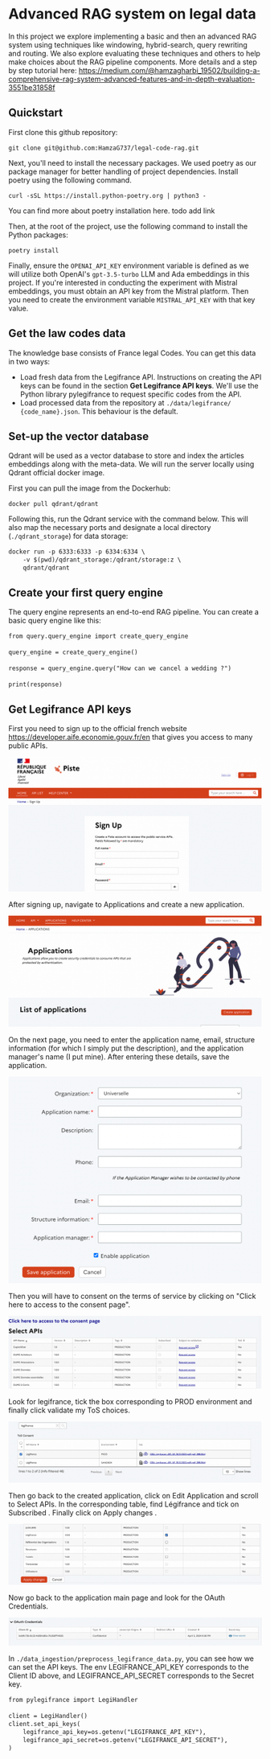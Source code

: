 # Advanced RAG system on legal data
In this project we explore implementing a basic and then an advanced RAG system using techniques like windowing, hybrid-search, query rewriting and routing. We also explore evaluating these techniques and others to help make choices about the RAG pipeline components. More details and a step by step tutorial here: https://medium.com/@hamzagharbi_19502/building-a-comprehensive-rag-system-advanced-features-and-in-depth-evaluation-3551be31858f

## Quickstart 

First clone this github repository: 
```
git clone git@github.com:HamzaG737/legal-code-rag.git
```

Next, you'll need to install the necessary packages. We used poetry as our package manager for better handling of project dependencies. Install poetry using the following command. 

```
curl -sSL https://install.python-poetry.org | python3 -
```



You can find more about poetry installation here. todo add link

Then, at the root of the project, use the following command to install the Python packages:
```
poetry install
```

Finally, ensure the `OPENAI_API_KEY` environment variable is defined as we will utilize both OpenAI's `gpt-3.5-turbo` LLM and Ada embeddings in this project. If you're interested in conducting the experiment with Mistral embeddings, you must obtain an API key from the Mistral platform. Then you need to create the environment variable `MISTRAL_API_KEY` with that key value.

## Get the law codes data 
The knowledge base consists of France legal Codes. You can get this data in two ways:
* Load fresh data from the Legifrance API. Instructions on creating the API keys can be found in the section **Get Legifrance API keys**. We'll use the Python library pylegifrance to request specific codes from the API.
* Load processed data from the repository at `./data/legifrance/ {code_name}.json`. This behaviour is the default.

## Set-up the vector database

Qdrant will be used as a vector database to store and index the articles embeddings along with the meta-data. We will run the server locally using Qdrant official docker image. 

First you can pull the image from the Dockerhub: 
```
docker pull qdrant/qdrant
```
Following this, run the Qdrant service with the command below. This will also map the necessary ports and designate a local directory (`./qdrant_storage`) for data storage:
```
docker run -p 6333:6333 -p 6334:6334 \
    -v $(pwd)/qdrant_storage:/qdrant/storage:z \
    qdrant/qdrant
```

## Create your first query engine

The query engine represents an end-to-end RAG pipeline. You can create a basic query engine like this:

```
from query.query_engine import create_query_engine

query_engine = create_query_engine()

response = query_engine.query("How can we cancel a wedding ?")

print(response)

```

## Get Legifrance API keys

First you need to sign up to the official french website https://developer.aife.economie.gouv.fr/en that gives you access to many public APIs.

![plot](./data/images/sign_up.png)

After signing up, navigate to Applications and create a new application.

![plot](./data/images/list_applications.png)

On the next page, you need to enter the application name, email, structure information (for which I simply put the description), and the application manager's name (I put mine). After entering these details, save the application.

![plot](./data/images/create_application.png)

Then you will have to consent on the terms of service by clicking on "Click here to access to the consent page".

![plot](./data/images/consent_page.png)

Look for legifrance, tick the box corresponding to PROD environment and finally click validate my ToS choices.

![plot](./data/images/tos.png)

Then go back to the created application, click on Edit Application and scroll to Select APIs. In the corresponding table, find Légifrance and tick on Subscribed . Finally click on Apply changes .

![plot](./data/images/select_api.png)

Now go back to the application main page and look for the OAuth Credentials.

![plot](./data/images/credentials.png)

In `./data_ingestion/preprocess_legifrance_data.py`, you can see how we can set the API keys. The env LEGIFRANCE_API_KEY corresponds to the Client ID above, and LEGIFRANCE_API_SECRET corresponds to the Secret key.

```
from pylegifrance import LegiHandler

client = LegiHandler()
client.set_api_keys(
    legifrance_api_key=os.getenv("LEGIFRANCE_API_KEY"),
    legifrance_api_secret=os.getenv("LEGIFRANCE_API_SECRET"),
)
```
